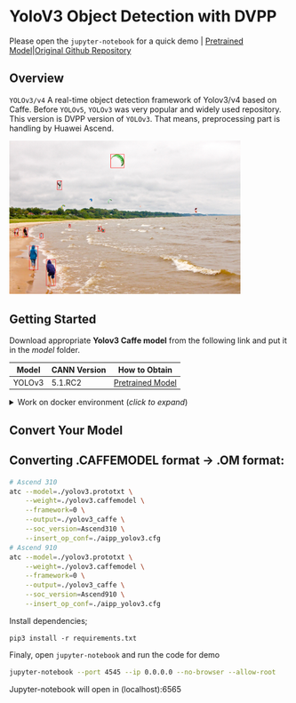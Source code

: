# YoloV3 Object Detection with DVPP

Please open the `jupyter-notebook` for a quick demo | [Pretrained Model](https://obs-model-ascend.obs.cn-east-2.myhuaweicloud.com/yolov3/yolov3.caffemodel)|[Original Github Repository](https://github.com/ChenYingpeng/caffe-yolov3)

## Overview

`YOLOv3/v4` A real-time object detection framework of Yolov3/v4 based on Caffe. Before `YOLOv5`, `YOLOv3` was very popular and widely used repository. This version is DVPP version of `YOLOv3`. That means, preprocessing part is handling by Huawei Ascend.

<img alt="teaser" src="./out/out_kite.png" width=416>

## Getting Started

Download appropriate **Yolov3 Caffe model** from the following link and put it in the _model_ folder. 

| **Model** | **CANN Version** | **How to Obtain** |
|---|---|---|
| YOLOv3 | 5.1.RC2 | [Pretrained Model](https://obs-model-ascend.obs.cn-east-2.myhuaweicloud.com/yolov3/yolov3.caffemodel) |

<details> <summary> Work on docker environment (<i>click to expand</i>)</summary>

Start your docker environment.

```bash
sudo docker run -it -u root --rm --name mediapipeInfer -p 6565:4545 \
--device=/dev/davinci0 \
--device=/dev/davinci_manager \
--device=/dev/devmm_svm \
--device=/dev/hisi_hdc \
-v /usr/local/dcmi:/usr/local/dcmi \
-v /PATH/pyacl_samples:/workspace/pyacl_samples \
-v /usr/local/bin/npu-smi:/usr/local/bin/npu-smi \
-v /usr/local/Ascend/driver:/usr/local/Ascend/driver \
ascendhub.huawei.com/public-ascendhub/infer-modelzoo:22.0.RC2 /bin/bash
```
```bash
pip3 install --upgrade pip
pip3 install attrs numpy decorator sympy cffi pyyaml pathlib2 psutil protobuf scipy requests absl-py jupyter jupyterlab sympy
```
    
```bash
apt-get update && apt-get install -y --no-install-recommends \
        gcc \
        g++ \
        make \
        cmake \
        zlib1g \
        zlib1g-dev \
        openssl \
        libsqlite3-dev \
        libssl-dev \
        libffi-dev \
        unzip \
        pciutils \
        net-tools \
        libblas-dev \
        gfortran \
        libblas3 \
        libopenblas-dev \
        libbz2-dev \
        build-essential \
        git \
        && \
    apt-get clean && \
    rm -rf /var/lib/apt/lists/*
```
</details>

## Convert Your Model

## Converting .CAFFEMODEL format -> .OM format:
```bash
# Ascend 310
atc --model=./yolov3.prototxt \
    --weight=./yolov3.caffemodel \
    --framework=0 \
    --output=./yolov3_caffe \
    --soc_version=Ascend310 \
    --insert_op_conf=./aipp_yolov3.cfg
# Ascend 910
atc --model=./yolov3.prototxt \
    --weight=./yolov3.caffemodel \
    --framework=0 \
    --output=./yolov3_caffe \
    --soc_version=Ascend910 \
    --insert_op_conf=./aipp_yolov3.cfg
```

Install dependencies;
```
pip3 install -r requirements.txt
```

Finaly, open `jupyter-notebook` and run the code for demo

```bash
jupyter-notebook --port 4545 --ip 0.0.0.0 --no-browser --allow-root
```

Jupyter-notebook will open in (localhost):6565